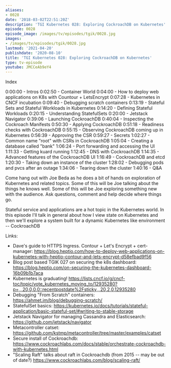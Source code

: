 ```yaml
---
aliases:
- 0028
date: '2018-03-02T22:51:20Z'
description: 'TGI Kubernetes 028: Exploring CockroachDB on Kubernetes'
episode: 0028
episode_image: /images/tv/episodes/tgik/0028.jpg
images:
- /images/tv/episodes/tgik/0028.jpg
lastmod: '2021-04-20'
publishdate: '2020-08-10'
title: 'TGI Kubernetes 028: Exploring CockroachDB on Kubernetes'
type: tv-episode
youtube: JMCCeAb9eY4
---
```


Index

0:00:00 - Intros
0:02:50 - Container World
0:04:00 - How to deploy web applications on K8s with Countour &#43; LetsEncrypt
0:07:28 - Kubernetes in CNCF incubation
0:09:40 - Debugging scratch containers
0:13:19 - Stateful Sets and Stateful Workloads in Kubernetes
0:14:20 - Defining Stateful Workloads
0:20:15 - Understanding StatefulSets
0:20:00 - Jetstack Navigator
0:39:06 - Launching CockroachDB
0:40:04 - Inspecting the Cockroach Manifests
0:50:30 - Applying CockroachDB
0:51:18 - Readiness checks with CockroachDB
0:55:15 - Observing CockroachDB coming up in Kubernetes
0:56:39 - Approving the CSR
0:59:27 - Secrets
1:02:27 - Common name &#34;root&#34; with CSRs in CockroachDB
1:05:04 - Creating a database called &#34;bank&#34;
1:06:24 - Port forwarding and accessing the UI
1:11:33 - Getting kuard running
1:12:45 - DNS with CockroachDB
1:14:35 - Advanced features of the CockroachDB UI
1:16:49 - CockroachDB and etcd
1:20:30 - Taking down an instance of the cluster
1:28:02 - Debugging pods and pvcs after an outage
1:34:06 - Tearing down the cluster
1:40:16 - Q&amp;A


Come hang out with Joe Beda as he does a bit of hands on exploration of Kubernetes and related topics. Some of this will be Joe talking about the things he knows well. Some of this will be Joe exploring something new with the audience. Ask questions, comment and help decide where things go.

Stateful service and applications are a hot topic in the Kubernetes world. In this episode I&#39;ll talk in general about how I view state on Kubernetes and then we&#39;ll explore a system built for a dynamic Kubernetes like environment -- CockroachDB

Links:
* Dave&#39;s guide to HTTPS Ingress. Contour &#43; Let&#39;s Encrypt &#43; cert-manager: https://blog.heptio.com/how-to-deploy-web-applications-on-kubernetes-with-heptio-contour-and-lets-encrypt-d58efbad9f56
* Blog post based TGIK 027 on securing the k8s dashboard: https://blog.heptio.com/on-securing-the-kubernetes-dashboard-16b09b1b7aca
* Kubernetes is graduating! https://lists.cncf.io/g/cncf-toc/topic/vote_kubernetes_moving_to/12935280?p=,,,20,0,0,0::recentpostdate%2Fsticky,,,20,2,0,12935280
* Debugging &#34;From Scratch&#34; containers: https://ahmet.im/blog/debugging-scratch/
* StatefulSet basics: https://kubernetes.io/docs/tutorials/stateful-application/basic-stateful-set/#writing-to-stable-storage
* Jetstack Navigator for managing Cassandra and Elasticsearch: https://github.com/jetstack/navigator
* Metacontroller catset: https://github.com/kstmp/metacontroller/tree/master/examples/catset
* Secure install of Cockroachdb: https://www.cockroachlabs.com/docs/stable/orchestrate-cockroachdb-with-kubernetes.html
* &#34;Scaling Raft&#34; talks about raft in Cockroachdb (from 2015 -- may be out of date?) https://www.cockroachlabs.com/blog/scaling-raft/